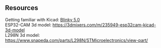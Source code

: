 ## Resources
Getting familiar with Kicad: [Blinky 5.0](https://www.youtube.com/watch?v=-7yFlz6wdUA&list=PLy2022BX6EspFAKBCgRuEuzapuz_4aJCn&index=5)</br>
ESP32-CAM 3d model: https://3dmixers.com/m/235949-esp32cam-kicad-3d-model</br>
L298N 3d model: https://www.snapeda.com/parts/L298N/STMicroelectronics/view-part/
